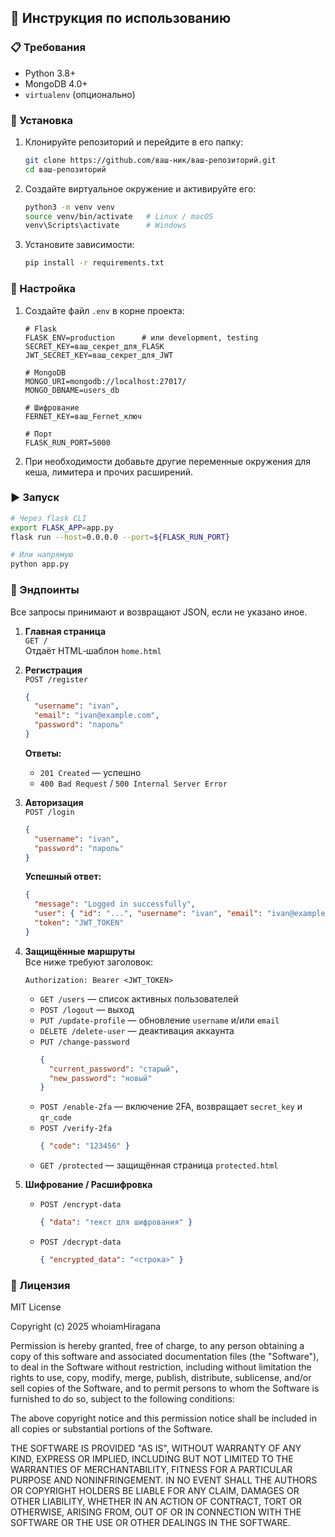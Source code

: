 ## 📖 Инструкция по использованию

### 📋 Требования

- Python 3.8+  
- MongoDB 4.0+  
- `virtualenv` (опционально)

### 🚀 Установка

1. Клонируйте репозиторий и перейдите в его папку:
   ```bash
   git clone https://github.com/ваш-ник/ваш-репозиторий.git
   cd ваш-репозиторий
   ```
2. Создайте виртуальное окружение и активируйте его:
   ```bash
   python3 -m venv venv
   source venv/bin/activate   # Linux / macOS
   venv\Scripts\activate      # Windows
   ```
3. Установите зависимости:
   ```bash
   pip install -r requirements.txt
   ```

### 🔧 Настройка

1. Создайте файл `.env` в корне проекта:
   ```dotenv
   # Flask
   FLASK_ENV=production      # или development, testing
   SECRET_KEY=ваш_секрет_для_FLASK
   JWT_SECRET_KEY=ваш_секрет_для_JWT

   # MongoDB
   MONGO_URI=mongodb://localhost:27017/
   MONGO_DBNAME=users_db

   # Шифрование
   FERNET_KEY=ваш_Fernet_ключ

   # Порт
   FLASK_RUN_PORT=5000
   ```
2. При необходимости добавьте другие переменные окружения для кеша, лимитера и прочих расширений.

### ▶️ Запуск

```bash
# Через flask CLI
export FLASK_APP=app.py
flask run --host=0.0.0.0 --port=${FLASK_RUN_PORT}

# Или напрямую
python app.py
```

### 📡 Эндпоинты

Все запросы принимают и возвращают JSON, если не указано иное.

1. **Главная страница**  
   `GET /`  
   Отдаёт HTML‑шаблон `home.html`

2. **Регистрация**  
   `POST /register`  
   ```json
   {
     "username": "ivan",
     "email": "ivan@example.com",
     "password": "пароль"
   }
   ```  
   **Ответы:**  
   - `201 Created` — успешно  
   - `400 Bad Request` / `500 Internal Server Error`

3. **Авторизация**  
   `POST /login`  
   ```json
   {
     "username": "ivan",
     "password": "пароль"
   }
   ```  
   **Успешный ответ:**  
   ```json
   {
     "message": "Logged in successfully",
     "user": { "id": "...", "username": "ivan", "email": "ivan@example.com" },
     "token": "JWT_TOKEN"
   }
   ```

4. **Защищённые маршруты**  
   Все ниже требуют заголовок:
   ```
   Authorization: Bearer <JWT_TOKEN>
   ```
   - `GET /users` — список активных пользователей  
   - `POST /logout` — выход  
   - `PUT /update-profile` — обновление `username` и/или `email`  
   - `DELETE /delete-user` — деактивация аккаунта  
   - `PUT /change-password`  
     ```json
     {
       "current_password": "старый",
       "new_password": "новый"
     }
     ```
   - `POST /enable-2fa` — включение 2FA, возвращает `secret_key` и `qr_code`  
   - `POST /verify-2fa`  
     ```json
     { "code": "123456" }
     ```
   - `GET /protected` — защищённая страница `protected.html`

5. **Шифрование / Расшифровка**  
   - `POST /encrypt-data`  
     ```json
     { "data": "текст для шифрования" }
     ```
   - `POST /decrypt-data`  
     ```json
     { "encrypted_data": "<строка>" }
     ```

### 📝 Лицензия

MIT License

Copyright (c) 2025 whoiamHiragana

Permission is hereby granted, free of charge, to any person obtaining a copy
of this software and associated documentation files (the "Software"), to deal
in the Software without restriction, including without limitation the rights
to use, copy, modify, merge, publish, distribute, sublicense, and/or sell
copies of the Software, and to permit persons to whom the Software is
furnished to do so, subject to the following conditions:

The above copyright notice and this permission notice shall be included in all
copies or substantial portions of the Software.

THE SOFTWARE IS PROVIDED "AS IS", WITHOUT WARRANTY OF ANY KIND, EXPRESS OR
IMPLIED, INCLUDING BUT NOT LIMITED TO THE WARRANTIES OF MERCHANTABILITY,
FITNESS FOR A PARTICULAR PURPOSE AND NONINFRINGEMENT. IN NO EVENT SHALL THE
AUTHORS OR COPYRIGHT HOLDERS BE LIABLE FOR ANY CLAIM, DAMAGES OR OTHER
LIABILITY, WHETHER IN AN ACTION OF CONTRACT, TORT OR OTHERWISE, ARISING FROM,
OUT OF OR IN CONNECTION WITH THE SOFTWARE OR THE USE OR OTHER DEALINGS IN THE
SOFTWARE.
